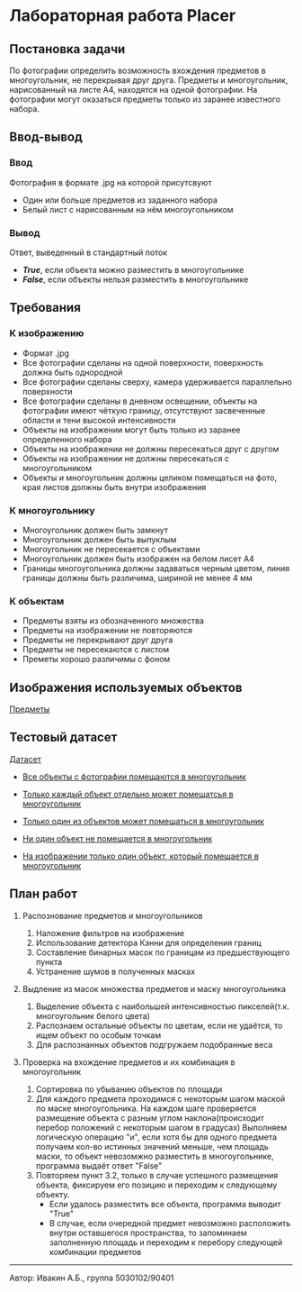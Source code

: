 # Лабораторная работа Placer

## Постановка задачи
По фотографии определить возможность вхождения предметов в многоугольник, не перекрывая друг друга. Предметы и многоугольник, нарисованный на листе А4, находятся на одной фотографии. На фотографии могут оказаться предметы только из заранее известного набора.

## Ввод-вывод
### Ввод
Фотография в формате .jpg на которой присутсвуют
* Один или больше предметов из заданного набора
* Белый лист с нарисованным на нём многоугольником
### Вывод
Ответ, выведенный в стандартный поток
* ___True___, если объекта можно разместить в многоугольнике
* ___False___, если объекты нельзя разместить в многоугольнике

## Требования
### К изображению
* Формат .jpg
* Все фотографии сделаны на одной поверхности, поверхность должна быть однородной
* Все фотографии сделаны сверху, камера удерживается параллельно поверхности
* Все фотографии сделаны в дневном освещении, объекты на фотографии имеют чёткую границу, отсутствуют засвеченные области и тени высокой интенсивности
* Объекты на изображении могут быть только из заранее определенного набора
* Объекты на изображении не должны пересекаться друг с другом
* Объекты на изображении не должны пересекаться с многоугольником
* Объекты и многоугольник должны целиком помещаться на фото, края листов должны быть внутри изображения

### К многоугольнику
* Многоугольник должен быть замкнут
* Многоугольник должен быть выпуклым
* Многоугольник не пересекается с объектами
* Многоугольник должен быть изображен на белом лисет А4
* Границы многоугольника должны задаваться черным цветом, линия границы должны быть различима, шириной не менее 4 мм

### К объектам
* Предметы взяты из обозначенного множества
* Предметы на изображении не повторяются
* Предметы не перекрывают друг друга
* Предметы не пересекаются с листом
* Преметы хорошо различимы с фоном

## Изображения используемых объектов
[Предметы](objects)

## Тестовый датасет
[Датасет](dataset)

* [Все объекты с фотографии помещаются в многоугольник](dataset/all_objects_in)

* [Только каждый объект отдельно может помещатсья в многоугольник](dataset/each_object_in)

* [Только один из объектов может помещаться в многоугольник](dataset/only_one_object_in)

* [Ни один объект не помещается в многоугольник](dataset/none_in)

* [На изображении только один объект, который помещается в многоугольник](dataset/only_one_object)


## План работ

1. Распознование предметов и многоугольников
    1. Наложение фильтров на изображение
    2. Использование детектора Кэнни для определения границ
    3. Составление бинарных масок по границам из предшествующего пункта
    4. Устранение шумов в полученных масках
  
2. Выдление из масок множества предметов и маску многоугольника
    1. Выделение объекта с наибольшей интенсивностью пикселей(т.к. многоугольник белого цвета)
    2. Распознаем остальные объекты по цветам, если не удаётся, то ищем объект по особым точкам
    3. Для распознанных объектов подгружаем подобранные веса
3. Проверка на вхождение предметов и их комбинация в многоугольник
    1. Сортировка по убыванию объектов по площади
    2. Для каждого предмета проходимся с некоторым шагом маской по маске многоугольника.
      На каждом шаге проверяется размещение объекта с разным углом наклона(происходит перебор положений с некоторым шагом в градусах)
      Выполняем логическую операцию "и", если хотя бы для одного предмета получаем кол-во истинных значений меньше, чем площадь маски,
      то объект невозомжно разместить в многоугольнике, программа выдаёт ответ "False"
    3. Повторяем пункт 3.2, только в случае успешного размещения объекта, фиксируем его позицию и переходим к следующему объекту.
        * Если удалось разместить все объекта, программа выводит "True"
        * В случае, если очередной предмет невозможно расположить внутри оставшегося пространства, то запоминаем заполненную площадь
        и переходим к перебору следующей комбинации предметов

---
Автор: Ивакин А.Б., группа 5030102/90401
